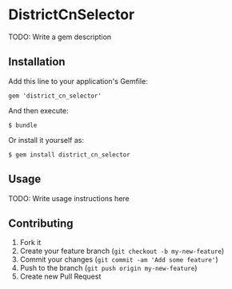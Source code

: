 # DistrictCnSelector

TODO: Write a gem description

## Installation

Add this line to your application's Gemfile:

    gem 'district_cn_selector'

And then execute:

    $ bundle

Or install it yourself as:

    $ gem install district_cn_selector

## Usage

TODO: Write usage instructions here

## Contributing

1. Fork it
2. Create your feature branch (`git checkout -b my-new-feature`)
3. Commit your changes (`git commit -am 'Add some feature'`)
4. Push to the branch (`git push origin my-new-feature`)
5. Create new Pull Request
